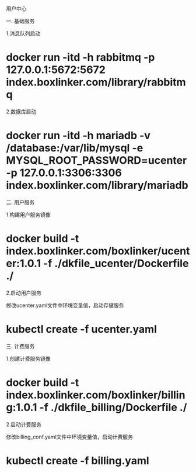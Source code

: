 用户中心

一. 基础服务

1.消息队列启动

# docker run -itd -h rabbitmq -p 127.0.0.1:5672:5672 index.boxlinker.com/library/rabbitmq

2.数据库启动

# docker run -itd -h mariadb -v /database:/var/lib/mysql -e MYSQL_ROOT_PASSWORD=ucenter -p 127.0.0.1:3306:3306 index.boxlinker.com/library/mariadb

二. 用户服务

1.构建用户服务镜像

# docker build -t index.boxlinker.com/boxlinker/ucenter:1.0.1 -f ./dkfile_ucenter/Dockerfile ./

2.启动用户服务

修改ucenter.yaml文件中环境变量值，启动存储服务

# kubectl create -f ucenter.yaml

三. 计费服务

1.创建计费服务镜像

# docker build -t index.boxlinker.com/boxlinker/billing:1.0.1 -f ./dkfile_billing/Dockerfile ./

2.启动计费服务

修改billing_conf.yaml文件中环境变量值，启动计费服务

# kubectl create -f billing.yaml
